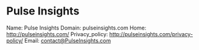 
# Pulse Insights

Name: Pulse Insights
Domain: pulseinsights.com
Home: http://pulseinsights.com/
Privacy_policy: http://pulseinsights.com/privacy-policy/
Email: contact@PulseInsights.com
